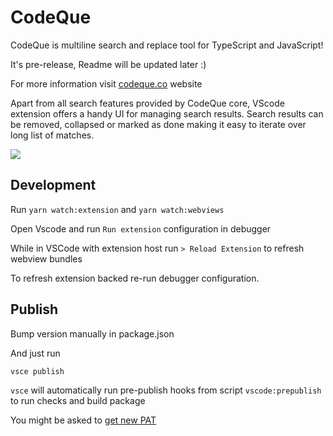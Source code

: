# CodeQue

CodeQue is multiline search and replace tool for TypeScript and JavaScript!

It's pre-release, Readme will be updated later :)

For more information visit [codeque.co](http://codeque.co) website

Apart from all search features provided by CodeQue core, VScode extension offers a handy UI for managing search results.
Search results can be removed, collapsed or marked as done making it easy to iterate over long list of matches.

<img src="https://github.com/codeque-co/codeque/blob/master/packages/vscode/media/CodeQue-vscode.png?raw=true"/>

## Development

Run `yarn watch:extension` and `yarn watch:webviews`

Open Vscode and run `Run extension` configuration in debugger

While in VSCode with extension host run `> Reload Extension` to refresh webview bundles

To refresh extension backed re-run debugger configuration.

## Publish

Bump version manually in package.json

And just run 

`vsce publish`

`vsce` will automatically run pre-publish hooks from script `vscode:prepublish` to run checks and build package

You might be asked to [get new PAT](https://code.visualstudio.com/api/working-with-extensions/publishing-extension#get-a-personal-access-token)